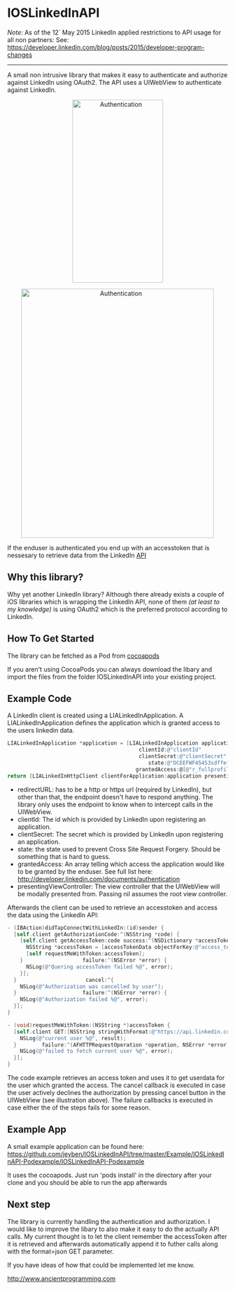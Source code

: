IOSLinkedInAPI
==============

*Note:* As of the 12´ May 2015 LinkedIn applied restrictions to API usage for all non partners:
See: https://developer.linkedin.com/blog/posts/2015/developer-program-changes

----------------------------------------------------------
A small non intrusive library that makes it easy to authenticate and authorize against LinkedIn using OAuth2.
The API uses a UIWebView to authenticate against LinkedIn.

<p align="center" >
  <img src="https://raw.github.com/jeyben/IOSLinkedInAPI/master/gh-pages/authenticate-example-iphone.png" alt="Authentication" title="Authentication" height="417" width="207">
</p>
<p align="center" >
  <img src="https://raw.github.com/jeyben/IOSLinkedInAPI/master/gh-pages/authenticate-example-ipad.png" alt="Authentication" title="Authentication" height="568" width="440">
</p>

If the enduser is authenticated you end up with an accesstoken that is nessesary to retrieve data from the LinkedIn [API](https://developer.linkedin.com/apis)

Why this library?
-----------------
Why yet another LinkedIn library?
Although there already exists a couple of iOS libraries which is wrapping the LinkedIn API, none of them *(at least to my knowledge)* is using OAuth2 which is the preferred protocol according to LinkedIn.

How To Get Started
------------------
The library can be fetched as a Pod from [cocoapods](http://cocoapods.org/?q=ioslinkedinapi)

If you aren't using CocoaPods you can always download the libary and import the files from the folder IOSLinkedInAPI into your existing project.

Example Code
------------

A LinkedIn client is created using a LIALinkedInApplication.
A LIALinkedInApplication defines the application which is granted access to the users linkedin data.
``` objective-c
LIALinkedInApplication *application = [LIALinkedInApplication applicationWithRedirectURL:@"http://www.ancientprogramming.com/liaexample"
										  clientId:@"clientId"
									      clientSecret:@"clientSecret"
										     state:@"DCEEFWF45453sdffef424"
									     grantedAccess:@[@"r_fullprofile", @"r_network"]];
return [LIALinkedInHttpClient clientForApplication:application presentingViewController:nil];
```
* redirectURL: has to be a http or https url (required by LinkedIn), but other than that, the endpoint doesn't have to respond anything. The library only uses the endpoint to know when to intercept calls in the UIWebView.
* clientId: The id which is provided by LinkedIn upon registering an application.
* clientSecret: The secret which is provided by LinkedIn upon registering an application.
* state: the state used to prevent Cross Site Request Forgery. Should be something that is hard to guess.
* grantedAccess: An array telling which access the application would like to be granted by the enduser. See full list here: http://developer.linkedin.com/documents/authentication
* presentingViewController: The view controller that the UIWebView will be modally presented from.  Passing nil assumes the root view controller.

Afterwards the client can be used to retrieve an accesstoken and access the data using the LinkedIn API:
``` objective-c
- (IBAction)didTapConnectWithLinkedIn:(id)sender {
  [self.client getAuthorizationCode:^(NSString *code) {
    [self.client getAccessToken:code success:^(NSDictionary *accessTokenData) {
      NSString *accessToken = [accessTokenData objectForKey:@"access_token"];
      [self requestMeWithToken:accessToken];
    }                   failure:^(NSError *error) {
      NSLog(@"Quering accessToken failed %@", error);
    }];
  }                      cancel:^{
    NSLog(@"Authorization was cancelled by user");
  }                     failure:^(NSError *error) {
    NSLog(@"Authorization failed %@", error);
  }];
}

- (void)requestMeWithToken:(NSString *)accessToken {
  [self.client GET:[NSString stringWithFormat:@"https://api.linkedin.com/v1/people/~?oauth2_access_token=%@&format=json", accessToken] parameters:nil success:^(AFHTTPRequestOperation *operation, NSDictionary *result) {
    NSLog(@"current user %@", result);
  }        failure:^(AFHTTPRequestOperation *operation, NSError *error) {
    NSLog(@"failed to fetch current user %@", error);
  }];
}
```
The code example retrieves an access token and uses it to get userdata for the user which granted the access.
The cancel callback is executed in case the user actively declines the authorization by pressing cancel button in the UIWebView (see illustration above).
The failure callbacks is executed in case either the of the steps fails for some reason.

Example App
------------
A small example application can be found here:
https://github.com/jeyben/IOSLinkedInAPI/tree/master/Example/IOSLinkedInAPI-Podexample/IOSLinkedInAPI-Podexample

It uses the cocoapods.
Just run 'pods install' in the directory after your clone and you should be able to run the app afterwards


Next step
--------------------
The library is currently  handling the authentication and authorization.
I would like to improve the libary to also make it easy to do the actually API calls.
My current thought is to let the client remember the accessToken after it is retrieved and afterwards automatically append it to futher calls along with the format=json GET parameter.

If you have ideas of how that could be implemented let me know.

http://www.ancientprogramming.com
